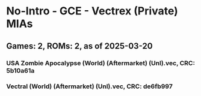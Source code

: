 # No-Intro - GCE - Vectrex (Private) MIAs
## Games: 2, ROMs: 2, as of 2025-03-20

### USA Zombie Apocalypse (World) (Aftermarket) (Unl).vec, CRC: 5b10a61a
### Vectral (World) (Aftermarket) (Unl).vec, CRC: de6fb997
